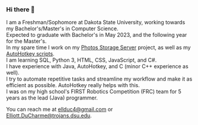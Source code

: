 ### Hi there 👋

I am a Freshman/Sophomore at Dakota State University, working towards my Bachelor's/Master's in Computer Science.<br>
Expected to graduate with Bachelor's in May 2023, and the following year for the Master's.<br>
In my spare time I work on my [Photos Storage Server](https://github.com/ellman12/Photos-Storage-Server) project, as well as my [AutoHotkey scripts](https://github.com/ellman12/AutoHotkey).<br>
I am learning SQL, Python 3, HTML, CSS, JavaScript, and C#.<br>
I have experience with Java, AutoHotkey, and C (minor C++ experience as well).<br>
I try to automate repetitive tasks and streamline my workflow and make it as efficient as possible. AutoHotkey really helps with this.<br>
I was on my high school's FIRST Robotics Competition (FRC) team for 5 years as the lead (Java) programmer.<br>

You can reach me at ellduc4@gmail.com or Elliott.DuCharme@trojans.dsu.edu.
